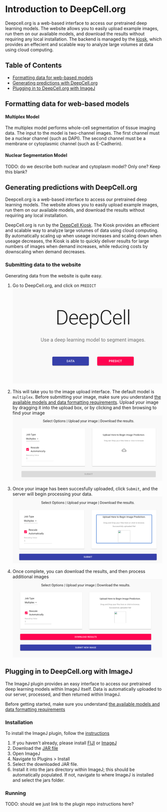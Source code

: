 # Introduction to DeepCell.org
Deepcell.org is a web-based interface to access our pretrained deep learning models. The website allows you to easily upload example images, run them on our available models, and download the results without requiring any local installation. The backend is managed by the [kiosk](https://github.com/vanvalenlab/kiosk-console), which provides an effecient and scalable way to analyze large volumes at data using cloud computing. 
## Table of Contents

* [Formatting data for web-based models](README.md/#formatting-data-for-web-based-models)
* [Generating predictions with DeepCell.org](README.md/#generating-predictions-with-deepcellorg)
* [Plugging in to DeepCell.org with ImageJ](README.md/#plugging-in-to-deepcellorg-with-imagej)

## Formatting data for web-based models

#### Multiplex Model
The multiplex model performs whole-cell segmentation of tissue imaging data. The input to the model is two-channel images. The first channel must be a
nuclear channel (such as DAPI). The second channel must be a membrane or cytoplasmic channel (such as E-Cadherin). 

#### Nuclear Segmentation Model
TODO: do we describe both nuclear and cytoplasm model? Only one? Keep this blank?

## Generating predictions with DeepCell.org
Deepcell.org is a web-based interface to access our pretrained deep learning models. The website allows you to easily upload example images, 
run them on our available models, and download the results without requiring any local installation. 

DeepCell.org is run by the [DeepCell Kiosk](https://github.com/vanvalenlab/kiosk-console). The Kiosk provides an effecient and scalable way to analyze 
large volumes of data using cloud computing. By automatically scaling up when useage increases and scaling down when useage decreases, the Kiosk
is able to quickly deliver results for large numbers of images when demand increases, while reducing costs by downscaling when demand decreases. 


### Submitting data to the website
Generating data from the website is quite easy. 
1. Go to DeepCell.org, and click on `PREDICT`
![image](DeepCell_website_predict.png)

2. This will take you to the image upload interface. The default model is `multiplex`. Before submitting your image, make sure you understand [the available models and data formatting requirements](models.md). Upload your image by dragging it into the upload box, or by clicking and then browsing to find your image
![image](DeepCell_website_upload.png)

3. Once your image has been succesfully uploaded, click `Submit`, and the server will begin processing your data.
![image](DeepCell_wesbite_submit.png)

4. Once complete, you can download the results, and then process additional images
![image](DeepCell_website_download.png)


## Plugging in to DeepCell.org with ImageJ
The ImageJ plugin provides an easy interface to access our pretrained deep learning models within ImageJ itself. Data is automatically uploaded to our server,
processed, and then returned within ImageJ. 

Before getting started, make sure you understand [the available models and data formatting requirements](models.md)

### Installation
To install the ImageJ plugin, follow the <a href="https://github.com/vanvalenlab/kiosk-imageJ-plugin#how-to-install" target="_blank">instructions</a>

1. If you haven't already, please install [FIJI](https://imagej.net/Fiji/Downloads) or [ImageJ](https://imagej.net/Downloads)
2. Download the [JAR file](https://github.com/vanvalenlab/kiosk-imageJ-plugin/releases/download/0.3.1/Kiosk_ImageJ-0.3.1.jar)
3. Open ImageJ
4. Navigate to Plugins > Install
5. Select the downloaded JAR file.
6. Install it into the jars directory within ImageJ; this should be automatically populated. If not, navigate to where ImageJ 
is installed and select the jars folder. 


### Running
TODO: should we just link to the plugin repo instructions here?

